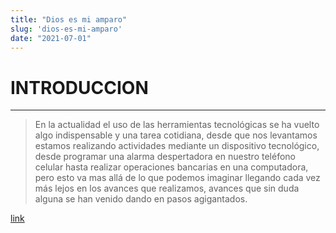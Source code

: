 ```yaml
---
title: "Dios es mi amparo"
slug: 'dios-es-mi-amparo'
date: "2021-07-01"
---
```


# INTRODUCCION

***

> En la actualidad el uso de las herramientas tecnológicas se ha vuelto algo indispensable y una tarea cotidiana, desde que nos levantamos estamos realizando actividades mediante un dispositivo tecnológico, desde programar una alarma despertadora en nuestro teléfono celular hasta realizar operaciones bancarias en una computadora, pero esto va mas allá de lo que podemos imaginar llegando cada vez más lejos en los avances que realizamos, avances que sin duda alguna se han venido dando en pasos agigantados.

[link](google.es)